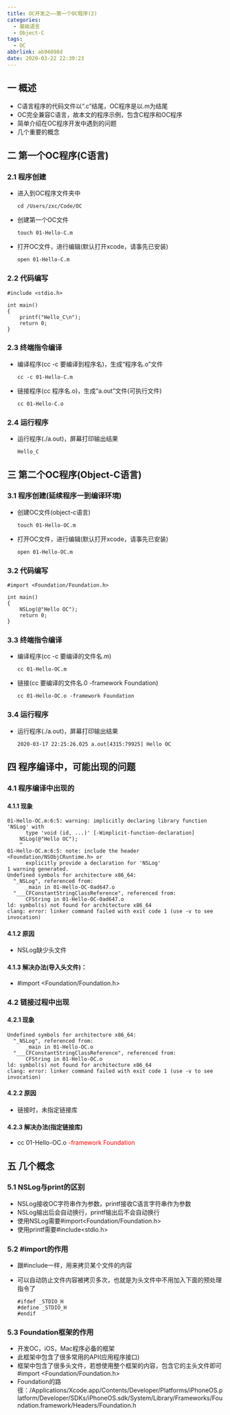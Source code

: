 ```yaml
---
title: OC开发之——第一个OC程序(2)
categories:
  - 基础语言
  - Object-C
tags:
  - OC
abbrlink: ab94098d
date: 2020-03-22 22:39:23
---
```

## 一 概述

* C语言程序的代码文件以“.c”结尾，OC程序是以.m为结尾
* OC完全兼容C语言，故本文的程序示例，包含C程序和OC程序
* 简单介绍在OC程序开发中遇到的问题
* 几个重要的概念

<!--more-->

## 二 第一个OC程序(C语言)
### 2.1 程序创建
* 进入到OC程序文件夹中

  ```
  cd /Users/zxc/Code/OC
  ```

* 创建第一个OC文件

  ```
  touch 01-Hello-C.m
  ```

* 打开OC文件，进行编辑(默认打开xcode，请事先已安装)

  ```
  open 01-Hello-C.m
  ```

### 2.2 代码编写
```
#include <stdio.h>

int main()
{
    printf("Hello_C\n");
    return 0;
}
```


### 2.3 终端指令编译

* 编译程序(cc -c 要编译到程序名)，生成“程序名.o”文件

  ```
  cc -c 01-Hello-C.m
  ```

* 链接程序(cc 程序名.o)，生成“a.out”文件(可执行文件)

  ```
  cc 01-Hello-C.o
  ```

### 2.4 运行程序

* 运行程序(./a.out)，屏幕打印输出结果

  ```
  Hello_C
  ```

## 三 第二个OC程序(Object-C语言)

### 3.1 程序创建(延续程序一到编译环境)

* 创建OC文件(object-c语言)

  ```
  touch 01-Hello-OC.m
  ```

* 打开OC文件，进行编辑(默认打开xcode，请事先已安装)

  ```
  open 01-Hello-OC.m 
  ```

### 3.2 代码编写

```
#import <Foundation/Foundation.h>

int main()
{
    NSLog(@"Hello OC");
    return 0;
}
```

### 3.3 终端指令编译

* 编译程序(cc -c 要编译的文件名.m)

  ```
  cc 01-Hello-OC.m
  ```

* 链接(cc 要编译的文件名.0 -framework Foundation)

  ```
  cc 01-Hello-OC.o -framework Foundation
  ```

### 3.4 运行程序

* 运行程序(./a.out)，屏幕打印输出结果

  ```
  2020-03-17 22:25:26.025 a.out[4315:79925] Hello OC
  ```

## 四 程序编译中，可能出现的问题

### 4.1 程序编译中出现的

#### 4.1.1 现象 

```
01-Hello-OC.m:6:5: warning: implicitly declaring library function 'NSLog' with
      type 'void (id, ...)' [-Wimplicit-function-declaration]
    NSLog(@"Hello OC");
    ^
01-Hello-OC.m:6:5: note: include the header <Foundation/NSObjCRuntime.h> or
      explicitly provide a declaration for 'NSLog'
1 warning generated.
Undefined symbols for architecture x86_64:
  "_NSLog", referenced from:
      _main in 01-Hello-OC-0ad647.o
  "___CFConstantStringClassReference", referenced from:
      CFString in 01-Hello-OC-0ad647.o
ld: symbol(s) not found for architecture x86_64
clang: error: linker command failed with exit code 1 (use -v to see invocation)
```

#### 4.1.2 原因  

* NSLog缺少头文件

#### 4.1.3 解决办法(导入头文件)：  

* \#import <Foundation/Foundation.h>

### 4.2 链接过程中出现

#### 4.2.1 现象

```
Undefined symbols for architecture x86_64:
  "_NSLog", referenced from:
      _main in 01-Hello-OC.o
  "___CFConstantStringClassReference", referenced from:
      CFString in 01-Hello-OC.o
ld: symbol(s) not found for architecture x86_64
clang: error: linker command failed with exit code 1 (use -v to see invocation)

```

#### 4.2.2 原因

* 链接时，未指定链接库

#### 4.2.3 解决办法(指定链接库)

* cc 01-Hello-OC.o <font color=red>-framework Foundation</font>

## 五 几个概念

### 5.1 NSLog与print的区别

* NSLog接收OC字符串作为参数，printf接收C语言字符串作为参数
* NSLog输出后会自动换行，printf输出后不会自动换行
* 使用NSLog需要#import<Foundation/Foundation.h>
* 使用printf需要#include<stdio.h>

### 5.2 #import的作用

* 跟#include一样，用来拷贝某个文件的内容

* 可以自动防止文件内容被拷贝多次，也就是为头文件中不用加入下面的预处理指令了

  ```
  #ifdef _STDIO_H
  #define _STDIO_H
  #endif
  ```

### 5.3 Foundation框架的作用

* 开发OC，iOS，Mac程序必备的框架
* 此框架中包含了很多常用的API(应用程序接口)
* 框架中包含了很多头文件，若想使用整个框架的内容，包含它的主头文件即可#import <Foundation/Foundation.h>
* Foundation的路径：/Applications/Xcode.app/Contents/Developer/Platforms/iPhoneOS.platform/Developer/SDKs/iPhoneOS.sdk/System/Library/Frameworks/Foundation.framework/Headers/Foundation.h
